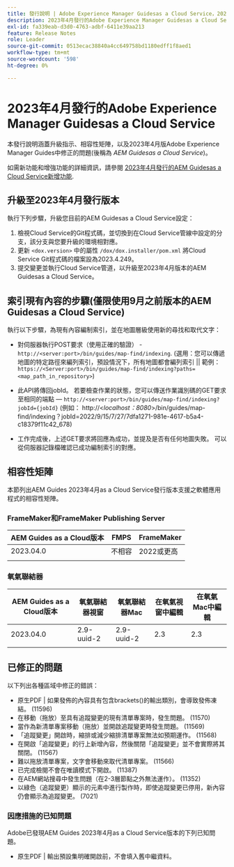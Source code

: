 ```yaml
---
title: 發行說明 | Adobe Experience Manager Guidesas a Cloud Service，2023年4月發行
description: 2023年4月發行的Adobe Experience Manager Guidesas a Cloud Service
exl-id: fa339eab-d3d0-4763-adbf-6411e39aa213
feature: Release Notes
role: Leader
source-git-commit: 0513ecac38840a4cc649758bd1180edff1f8aed1
workflow-type: tm+mt
source-wordcount: '598'
ht-degree: 0%

---
```


# 2023年4月發行的Adobe Experience Manager Guidesas a Cloud Service

本發行說明涵蓋升級指示、相容性矩陣，以及2023年4月版Adobe Experience Manager Guides中修正的問題(後稱為 *AEM Guidesas a Cloud Service*)。

如需新功能和增強功能的詳細資訊，請參閱 [2023年4月發行的AEM Guidesas a Cloud Service新增功能](whats-new-2023.4.0.md).

## 升級至2023年4月發行版本

執行下列步驟，升級您目前的AEM Guidesas a Cloud Service設定：

1. 檢視Cloud Service的Git程式碼，並切換到在Cloud Service管線中設定的分支，該分支與您要升級的環境相對應。
2. 更新 `<dox.version>` 中的屬性 `/dox/dox.installer/pom.xml` 將Cloud Service Git程式碼的檔案設為2023.4.249。
3. 提交變更並執行Cloud Service管道，以升級至2023年4月版本的AEM Guidesas a Cloud Service。

## 索引現有內容的步驟(僅限使用9月之前版本的AEM Guidesas a Cloud Service)

執行以下步驟，為現有內容編制索引，並在地圖層級使用新的尋找和取代文字：

* 對伺服器執行POST要求（使用正確的驗證） - `http://<server:port>/bin/guides/map-find/indexing`.
(選用：您可以傳遞地圖的特定路徑來編列索引，預設情況下，所有地圖都會編列索引 || 範例： `https://<Server:port>/bin/guides/map-find/indexing?paths=<map_path_in_repository>`)

* 此API將傳回jobId。 若要檢查作業的狀態，您可以傳送作業識別碼的GET要求至相同的端點 —  `http://<server:port>/bin/guides/map-find/indexing?jobId={jobId}`
(例如： http://&lt;_localhost：8080_>/bin/guides/map-find/indexing？jobId=2022/9/15/7/27/7dfa1271-981e-4617-b5a4-c18379f11c42_678)

* 工作完成後，上述GET要求將回應為成功，並提及是否有任何地圖失敗。 可以從伺服器記錄檔確認已成功編制索引的對應。

## 相容性矩陣

本節列出AEM Guides 2023年4月as a Cloud Service發行版本支援之軟體應用程式的相容性矩陣。

### FrameMaker和FrameMaker Publishing Server

| AEM Guides as a Cloud版本 | FMPS | FrameMaker |
| --- | --- | --- |
| 2023.04.0 | 不相容 | 2022或更高 |
| | | |


### 氧氣聯結器

| AEM Guides as a Cloud版本 | 氧氣聯結器視窗 | 氧氣聯結器Mac | 在氧氣視窗中編輯 | 在氧氣Mac中編輯 |
| --- | --- | --- | --- | --- |
| 2023.04.0 | 2.9-uuid-2 | 2.9-uuid-2 | 2.3 | 2.3 |
|  |  |  |  |



## 已修正的問題

以下列出各種區域中修正的錯誤：

* 原生PDF | 如果發佈的內容具有包含brackets()的輸出類別，會導致發佈凍結。 (11596)
* 在移動（拖放）至具有追蹤變更的現有清單專案時，發生問題。 (11570)
* 當作為新清單專案移動（拖放）並開啟追蹤變更時發生問題。 (11569)
* 「追蹤變更」開啟時，縮排或減少縮排清單專案無法如預期運作。 (11568)
* 在開啟「追蹤變更」的行上新增內容，然後關閉「追蹤變更」並不會實際將其關閉。 (11567)
* 難以拖放清單專案，文字會移動來取代清單專案。 (11566)
* 已完成檢閱不會在唯讀模式下開啟。 (11387)
* 在AEM網站搜尋中發生問題（在2-3層節點之外無法運作）。 (11352)
* 以綠色（追蹤變更）顯示的元素中進行製作時，即使追蹤變更已停用，新內容仍會顯示為追蹤變更。 (7021)

### 因應措施的已知問題

Adobe已發現AEM Guides 2023年4月as a Cloud Service版本的下列已知問題。

* 原生PDF | 輸出預設集明確開啟前，不會填入舊中繼資料。
